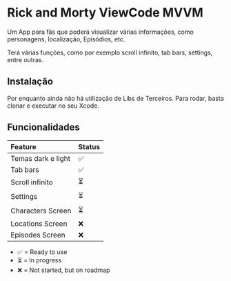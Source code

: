 
# Rick and Morty ViewCode MVVM

Um App para fãs que poderá visualizar várias informações, como personagens, localização, Episódios, etc.

Terá várias funções, como por exemplo scroll infinito, tab bars, settings, entre outras.


## Instalação

Por enquanto ainda não há utilização de Libs de Terceiros. Para rodar, basta clonar e executar no seu Xcode.
## Funcionalidades



| Feature   | Status       |
| :---------- | :--------- |
| Temas dark e light | ✅ |
| Tab bars | ✅ |
| Scroll infinito | ⏳ |
| Settings | ⏳ |
| Characters Screen | ⏳ |
| Locations Screen | ❌ |
| Episodes Screen | ❌ |

- ✅ = Ready to use
- ⏳ = In progress
- ❌ = Not started, but on roadmap
